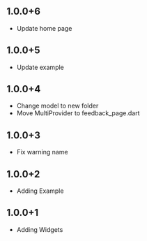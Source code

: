 ## 1.0.0+6

* Update home page

## 1.0.0+5

* Update example

## 1.0.0+4

* Change model to new folder
* Move MultiProvider to feedback_page.dart

## 1.0.0+3

* Fix warning name

## 1.0.0+2

* Adding Example

## 1.0.0+1

* Adding Widgets